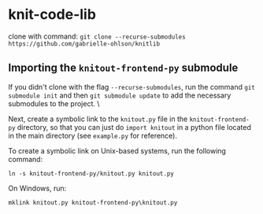 # knit-code-lib

clone with command: `git clone --recurse-submodules https://github.com/gabrielle-ohlson/knitlib`

## Importing the `knitout-frontend-py` submodule
If you didn't clone with the flag `--recurse-submodules`, run the command `git submodule init` and then `git submodule update` to add the necessary submodules to the project. \

Next, create a symbolic link to the `knitout.py` file in the `knitout-frontend-py` directory, so that you can just do `import knitout` in a python file located in the main directory (see `example.py` for reference).

To create a symbolic link on Unix-based systems, run the following command:
```
ln -s knitout-frontend-py/knitout.py knitout.py
```

On Windows, run:
```
mklink knitout.py knitout-frontend-py\knitout.py
```